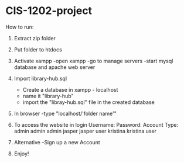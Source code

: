 # CIS-1202-project
How to run:
1. Extract zip folder
2. Put folder to htdocs
4. Activate xampp
    -open xampp
    -go to manage servers
    -start mysql database and apache web server
3. Import library-hub.sql
    - Create a database in xampp - localhost
    - name it "library-hub"
    - import the "libray-hub.sql" file in the created database

4. In browser
    -type "localhost/'folder name'"

5. To access the website in login
Username:	Password:	Account Type:
admin	    admin    	admin
jasper      jasper      user 
kristina    kristina    user

6. Alternative
    -Sign up a new Account

7. Enjoy!
